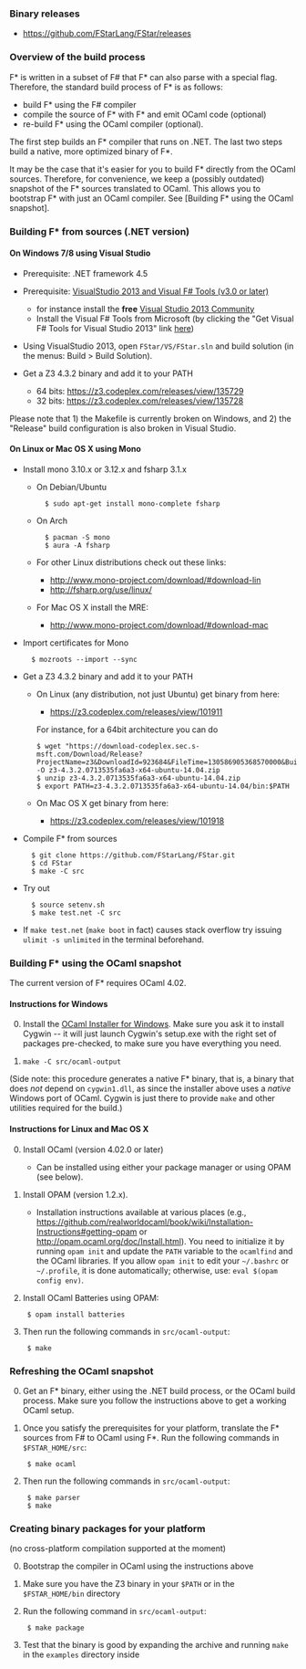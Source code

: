 ### Binary releases ###

- https://github.com/FStarLang/FStar/releases

### Overview of the build process

F* is written in a subset of F# that F* can also parse with a special flag.
Therefore, the standard build process of F* is as follows:

- build F* using the F# compiler
- compile the source of F* with F* and emit OCaml code (optional)
- re-build F* using the OCaml compiler (optional).

The first step builds an F* compiler that runs on .NET. The last two steps build
a native, more optimized binary of F*.

It may be the case that it's easier for you to build F* directly from the OCaml
sources. Therefore, for convenience, we keep a (possibly outdated) snapshot of
the F* sources translated to OCaml. This allows you to bootstrap F* with just an
OCaml compiler. See [Building F* using the OCaml snapshot].

### Building F* from sources (.NET version) ###

#### On Windows 7/8 using Visual Studio ####

  - Prerequisite: .NET framework 4.5

  - Prerequisite: [VisualStudio 2013 and Visual F# Tools (v3.0 or later)](http://fsharp.org/use/windows/)
    - for instance install the **free**
      [Visual Studio 2013 Community](https://www.visualstudio.com/en-us/products/visual-studio-community-vs.aspx)
    - Install the Visual F# Tools from Microsoft
      (by clicking the "Get Visual F# Tools for Visual Studio 2013"
       link [here](https://msdn.microsoft.com/en-us/vstudio/hh388569.aspx))

  - Using VisualStudio 2013, open `FStar/VS/FStar.sln` and build solution (in
      the menus: Build > Build Solution).

  - Get a Z3 4.3.2 binary and add it to your PATH
    - 64 bits: https://z3.codeplex.com/releases/view/135729
    - 32 bits: https://z3.codeplex.com/releases/view/135728

Please note that 1) the Makefile is currently broken on Windows, and 2) the
"Release" build configuration is also broken in Visual Studio.

#### On Linux or Mac OS X using Mono ####

  - Install mono 3.10.x or 3.12.x and fsharp 3.1.x

    - On Debian/Ubuntu

            $ sudo apt-get install mono-complete fsharp

    - On Arch

            $ pacman -S mono
            $ aura -A fsharp

    - For other Linux distributions check out these links:
      - http://www.mono-project.com/download/#download-lin
      - http://fsharp.org/use/linux/

    - For Mac OS X install the MRE:
      - http://www.mono-project.com/download/#download-mac

  - Import certificates for Mono

          $ mozroots --import --sync

  - Get a Z3 4.3.2 binary and add it to your PATH

    - On Linux (any distribution, not just Ubuntu) get binary from here:
      - https://z3.codeplex.com/releases/view/101911

      For instance, for a 64bit architecture you can do

          $ wget "https://download-codeplex.sec.s-msft.com/Download/Release?ProjectName=z3&DownloadId=923684&FileTime=130586905368570000&Build=20959" -O z3-4.3.2.0713535fa6a3-x64-ubuntu-14.04.zip
          $ unzip z3-4.3.2.0713535fa6a3-x64-ubuntu-14.04.zip
          $ export PATH=z3-4.3.2.0713535fa6a3-x64-ubuntu-14.04/bin:$PATH

    - On Mac OS X get binary from here:
      - https://z3.codeplex.com/releases/view/101918

  - Compile F* from sources

          $ git clone https://github.com/FStarLang/FStar.git
          $ cd FStar
          $ make -C src

  - Try out

          $ source setenv.sh
          $ make test.net -C src

  - If `make test.net` (`make boot` in fact) causes stack overflow try
    issuing `ulimit -s unlimited` in the terminal beforehand.


### Building F* using the OCaml snapshot ###

The current version of F* requires OCaml 4.02.

#### Instructions for Windows ####

0. Install the [OCaml Installer for
   Windows](http://protz.github.io/ocaml-installer/). Make sure you ask it to
   install Cygwin -- it will just launch Cygwin's setup.exe with the right set
   of packages pre-checked, to make sure you have everything you need.

1. `make -C src/ocaml-output`

(Side note: this procedure generates a native F* binary, that is, a binary that
does *not* depend on `cygwin1.dll`, as since the installer above uses a
*native* Windows port of OCaml.  Cygwin is just there to provide `make` and
other utilities required for the build.)

#### Instructions for Linux and Mac OS X ####

0. Install OCaml (version 4.02.0 or later)
   - Can be installed using either your package manager or using OPAM
     (see below).

1. Install OPAM (version 1.2.x).
   - Installation instructions available at various places
     (e.g., https://github.com/realworldocaml/book/wiki/Installation-Instructions#getting-opam
     or http://opam.ocaml.org/doc/Install.html).
     You need to initialize it by running `opam init` and update the `PATH`
     variable to the `ocamlfind` and the OCaml libraries. If you allow
     `opam init` to edit your `~/.bashrc` or `~/.profile`, it is done
     automatically; otherwise, use: `eval $(opam config env)`.

2. Install OCaml Batteries using OPAM:

        $ opam install batteries

2. Then run the following commands in `src/ocaml-output`:

        $ make


### Refreshing the OCaml snapshot

0. Get an F* binary, either using the .NET build process, or the OCaml build
   process. Make sure you follow the instructions above to get a working OCaml
   setup.

1. Once you satisfy the prerequisites for your platform,
   translate the F* sources from F# to OCaml using F*.
   Run the following commands in `$FSTAR_HOME/src`:

        $ make ocaml

2. Then run the following commands in `src/ocaml-output`:

        $ make parser
        $ make

### Creating binary packages for your platform ###

(no cross-platform compilation supported at the moment)

0. Bootstrap the compiler in OCaml using the instructions above

1. Make sure you have the Z3 binary in your `$PATH` or
   in the `$FSTAR_HOME/bin` directory

2. Run the following command in `src/ocaml-output`:

        $ make package

3. Test that the binary is good by expanding the archive and running
   `make` in the `examples` directory inside
